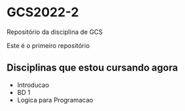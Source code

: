 # GCS2022-2
Repositório da disciplina de GCS

Este é o primeiro repositório

## Disciplinas que estou cursando agora
- Introducao
- BD 1
- Logica para Programacao

